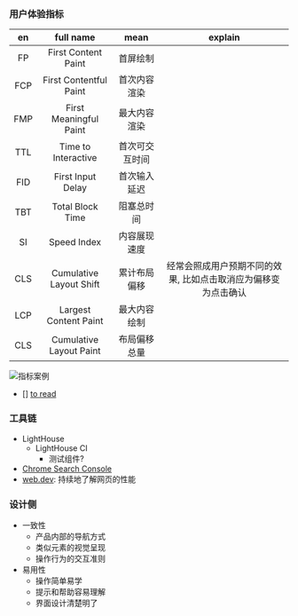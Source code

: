 ### 用户体验指标

|  en   |        full name        |      mean      |                            explain                             |
| :---: | :---------------------: | :------------: | :------------------------------------------------------------: |
|  FP   |   First Content Paint   |    首屏绘制    |                                                                |
|  FCP  | First Contentful Paint  |  首次内容渲染  |                                                                |
|  FMP  | First Meaningful Paint  |  最大内容渲染  |                                                                |
|  TTL  |   Time to Interactive   | 首次可交互时间 |                                                                |
|  FID  |    First Input Delay    |  首次输入延迟  |                                                                |
|  TBT  |    Total Block Time     |   阻塞总时间   |                                                                |
|  SI   |       Speed Index       |  内容展现速度  |                                                                |
|  CLS  | Cumulative Layout Shift |  累计布局偏移  | 经常会照成用户预期不同的效果, 比如点击取消应为偏移变为点击确认 |
|  LCP  |  Largest Content Paint  |  最大内容绘制  |                                                                |
|  CLS  | Cumulative Layout Paint |  布局偏移总量  |                                                                |

![指标案例](http://with.muyunyun.cn/23148c1025c99dba4663798380c0b58b.jpg)


- [] [to read](https://mp.weixin.qq.com/s/ESOHtwz3jCEybAN196R-rg)

### 工具链

* LightHouse
  * LightHouse CI
    * 测试组件?
* [Chrome Search Console](https://search.google.com/search-console/about)
* [web.dev](web.dev): 持续地了解网页的性能

### 设计侧

* 一致性
  * 产品内部的导航方式
  * 类似元素的视觉呈现
  * 操作行为的交互准则
* 易用性
  * 操作简单易学
  * 提示和帮助容易理解
  * 界面设计清楚明了